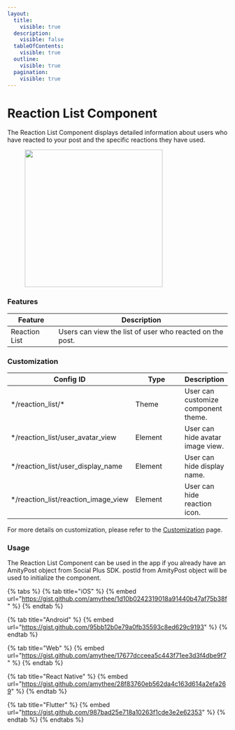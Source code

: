 ```yaml
---
layout:
  title:
    visible: true
  description:
    visible: false
  tableOfContents:
    visible: true
  outline:
    visible: true
  pagination:
    visible: true
---
```


# Reaction List Component

The Reaction List Component displays detailed information about users who have reacted to your post and the specific reactions they have used.

<figure><img src="../../../../.gitbook/assets/Screenshot 2024-07-17 at 1.30.33 PM.png" alt="" width="315"><figcaption></figcaption></figure>

### Features

| Feature       | Description                                              |
| ------------- | -------------------------------------------------------- |
| Reaction List | Users can view the list of user who reacted on the post. |

### Customization

<table><thead><tr><th width="213">Config ID</th><th width="122">Type</th><th>Description</th></tr></thead><tbody><tr><td>*/reaction_list/*</td><td>Theme</td><td>User can customize component theme.</td></tr><tr><td>*/reaction_list/user_avatar_view</td><td>Element</td><td>User can hide avatar image view.</td></tr><tr><td>*/reaction_list/user_display_name</td><td>Element</td><td>User can hide display name.</td></tr><tr><td>*/reaction_list/reaction_image_view</td><td>Element</td><td>User can hide reaction icon.</td></tr></tbody></table>

For more details on customization, please refer to the [Customization](../../customization/) page.

### Usage <a href="#usage" id="usage"></a>

The Reaction List Component can be used in the app if you already have an AmityPost object from Social Plus SDK. postId from AmityPost object will be used to initialize the component.

{% tabs %}
{% tab title="iOS" %}
{% embed url="https://gist.github.com/amythee/1d10b0242319018a91440b47af75b38f" %}
{% endtab %}

{% tab title="Android" %}
{% embed url="https://gist.github.com/95bb12b0e79a0fb35593c8ed629c9193" %}
{% endtab %}

{% tab title="Web" %}
{% embed url="https://gist.github.com/amythee/17677dcceea5c443f71ee3d3f4dbe9f7" %}
{% endtab %}

{% tab title="React Native" %}
{% embed url="https://gist.github.com/amythee/28f83760eb562da4c163d614a2efa269" %}
{% endtab %}

{% tab title="Flutter" %}
{% embed url="https://gist.github.com/987bad25e718a10263f1cde3e2e62353" %}
{% endtab %}
{% endtabs %}
